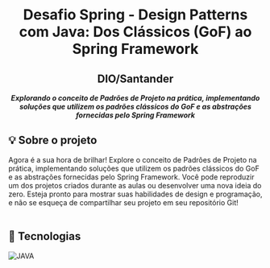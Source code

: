 <h1 align="center">
Desafio Spring -  Design Patterns com Java: Dos Clássicos (GoF) ao Spring Framework
</h1>

<h2 align="center">
DIO/Santander
</h2>

<p align="center">
	<b><i>
Explorando o conceito de Padrões de Projeto na prática, implementando soluções que utilizem os padrões clássicos do GoF e as abstrações fornecidas pelo Spring Framework  </i></b>
</p>

## 💡 Sobre o projeto
Agora é a sua hora de brilhar! Explore o conceito de Padrões de Projeto na prática, implementando soluções que utilizem os padrões clássicos do GoF e as abstrações fornecidas pelo Spring Framework. Você pode reproduzir um dos projetos criados durante as aulas ou desenvolver uma nova ideia do zero. Esteja pronto para mostrar suas habilidades de design e programação, e não se esqueça de compartilhar seu projeto em seu repositório Git!
 <br> <br>

##  🔧 Tecnologias
![JAVA](https://img.shields.io/badge/Java-ED8B00?style=for-the-badge&logo=openjdk&logoColor=white)
